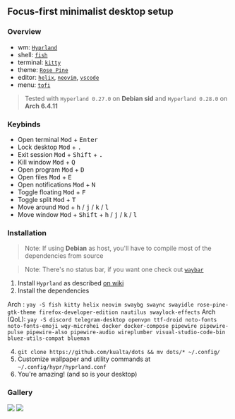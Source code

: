 ## Focus-first minimalist desktop setup
### Overview
- wm: [`Hyprland`](https://hyprland.org/)
- shell: [`fish`](https://fishshell.com/)
- terminal: [`kitty`](https://github.com/kovidgoyal/kitty)
- theme: [`Rose Pine`](https://rosepinetheme.com/)
- editor: [`helix`](https://helix-editor.com/), [`neovim`](https://neovim.io/), [`vscode`](https://code.visualstudio.com/)
- menu: [`tofi`](https://github.com/philj56/tofi)

> Tested with `Hyperland 0.27.0` on **Debian sid** and `Hyperland 0.28.0` on **Arch 6.4.11**

### Keybinds
- Open terminal <kbd>Mod</kbd> + <kbd>Enter</kbd>
- Lock desktop <kbd>Mod</kbd> + <kbd>.</kbd> 
- Exit session <kbd>Mod</kbd> + <kbd>Shift</kbd> + <kbd>.</kbd> 
- Kill window <kbd>Mod</kbd> + <kbd>Q</kbd>
- Open program <kbd>Mod</kbd> + <kbd>D</kbd>
- Open files <kbd>Mod</kbd> + <kbd>E</kbd>
- Open notifications <kbd>Mod</kbd> + <kbd>N</kbd>
- Toggle floating <kbd>Mod</kbd> + <kbd>F</kbd>
- Toggle split <kbd>Mod</kbd> + <kbd>T</kbd>
- Move around <kbd>Mod</kbd> + <kbd>h</kbd> / <kbd>j</kbd> / <kbd>k</kbd> / <kbd>l</kbd>
- Move window <kbd>Mod</kbd> + <kbd>Shift</kbd> + <kbd>h</kbd> / <kbd>j</kbd> / <kbd>k</kbd> / <kbd>l</kbd>

### Installation
> Note: If using **Debian** as host, you'll have to compile most of the dependencies from source

> Note: There's no status bar, if you want one check out [`waybar`](https://github.com/Alexays/Waybar)

1. Install `Hyprland` as described [on wiki](https://wiki.hyprland.org/Getting-Started/Installation/)
2. Install the dependencies 

Arch : `yay -S fish kitty helix neovim swaybg swaync swayidle rose-pine-gtk-theme firefox-developer-edition nautilus swaylock-effects`
Arch (QoL): `yay -S discord telegram-desktop openvpn ttf-droid noto-fonts noto-fonts-emoji wqy-microhei docker docker-compose pipewire pipewire-pulse pipewire-also pipewire-audio wireplumber visual-studio-code-bin bluez-utils-compat blueman`

4. ```git clone https://github.com/kualta/dots && mv dots/* ~/.config/```
5. Customize wallpaper and utility commands at `~/.config/hypr/hyprland.conf`
6. You're amazing! (and so is your desktop)

### Gallery
![](https://github.com/kualta/dots/assets/72769566/6a2ef24b-05da-44c5-946a-e6c927ef3022)
![](https://github.com/kualta/dots/assets/72769566/b333a976-b083-477b-b1f9-97174300d339)
